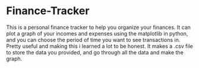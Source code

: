 # Finance-Tracker
This is a personal finance tracker to help you organize your finances.
It can plot a graph of your incomes and expenses using the matplotlib in python, and you can choose the period of time you want to see transactions in.
Pretty useful and making this i learned a lot to be honest.
It makes a .csv file to store the data you provided, and go through all the data and make the graph.
